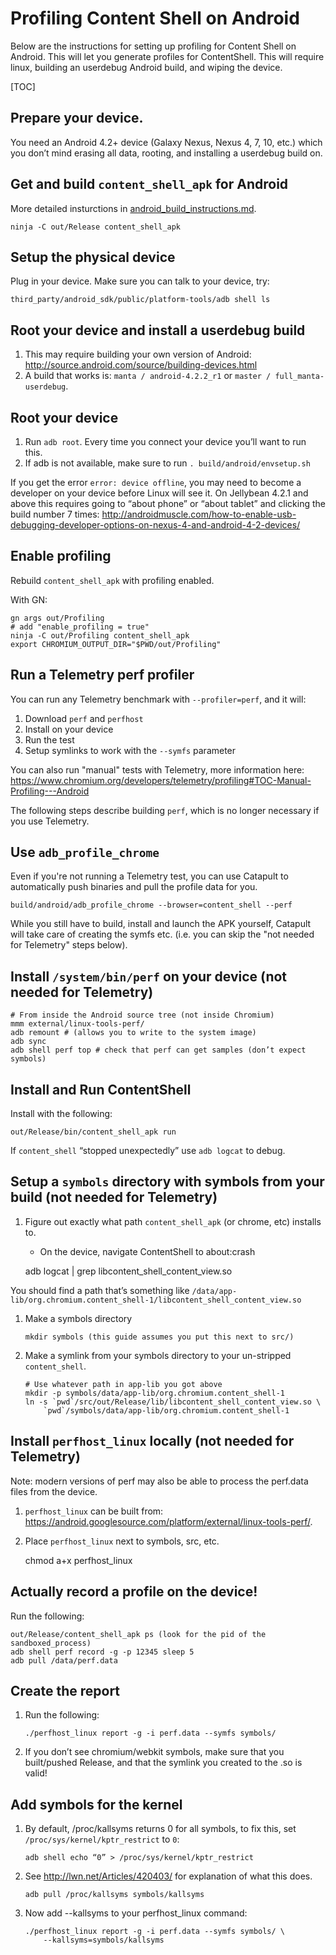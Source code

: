 # Profiling Content Shell on Android

Below are the instructions for setting up profiling for Content Shell on
Android. This will let you generate profiles for ContentShell. This will require
linux, building an userdebug Android build, and wiping the device.

[TOC]

## Prepare your device.

You need an Android 4.2+ device (Galaxy Nexus, Nexus 4, 7, 10, etc.) which you
don’t mind erasing all data, rooting, and installing a userdebug build on.

## Get and build `content_shell_apk` for Android

More detailed insturctions in [android_build_instructions.md](android_build_instructions.md).

```shell
ninja -C out/Release content_shell_apk
```

## Setup the physical device

Plug in your device. Make sure you can talk to your device, try:

```shell
third_party/android_sdk/public/platform-tools/adb shell ls
```

## Root your device and install a userdebug build

1.  This may require building your own version of Android:
    http://source.android.com/source/building-devices.html
1.  A build that works is: `manta / android-4.2.2_r1` or
    `master / full_manta-userdebug`.

## Root your device

1.  Run `adb root`. Every time you connect your device you’ll want to run this.
1.  If adb is not available, make sure to run `. build/android/envsetup.sh`

If you get the error `error: device offline`, you may need to become a developer
on your device before Linux will see it. On Jellybean 4.2.1 and above this
requires going to “about phone” or “about tablet” and clicking the build number
7 times:
http://androidmuscle.com/how-to-enable-usb-debugging-developer-options-on-nexus-4-and-android-4-2-devices/

## Enable profiling

Rebuild `content_shell_apk` with profiling enabled.

With GN:

    gn args out/Profiling
    # add "enable_profiling = true"
    ninja -C out/Profiling content_shell_apk
    export CHROMIUM_OUTPUT_DIR="$PWD/out/Profiling"

## Run a Telemetry perf profiler

You can run any Telemetry benchmark with `--profiler=perf`, and it will:

1.  Download `perf` and `perfhost`
2.  Install on your device
3.  Run the test
4.  Setup symlinks to work with the `--symfs` parameter

You can also run "manual" tests with Telemetry, more information here:
https://www.chromium.org/developers/telemetry/profiling#TOC-Manual-Profiling---Android

The following steps describe building `perf`, which is no longer necessary if
you use Telemetry.

## Use `adb_profile_chrome`

Even if you're not running a Telemetry test, you can use Catapult to
automatically push binaries and pull the profile data for you.

    build/android/adb_profile_chrome --browser=content_shell --perf

While you still have to build, install and launch the APK yourself, Catapult
will take care of creating the symfs etc. (i.e. you can skip the "not needed for
Telemetry" steps below).

## Install `/system/bin/perf` on your device (not needed for Telemetry)

    # From inside the Android source tree (not inside Chromium)
    mmm external/linux-tools-perf/
    adb remount # (allows you to write to the system image)
    adb sync
    adb shell perf top # check that perf can get samples (don’t expect symbols)

## Install and Run ContentShell

Install with the following:

    out/Release/bin/content_shell_apk run

If `content_shell` “stopped unexpectedly” use `adb logcat` to debug.

## Setup a `symbols` directory with symbols from your build (not needed for Telemetry)

1.  Figure out exactly what path `content_shell_apk` (or chrome, etc) installs
    to.
    *   On the device, navigate ContentShell to about:crash


    adb logcat | grep libcontent_shell_content_view.so

You should find a path that’s something like
`/data/app-lib/org.chromium.content_shell-1/libcontent_shell_content_view.so`

1.  Make a symbols directory
    ```
    mkdir symbols (this guide assumes you put this next to src/)
    ```
1.  Make a symlink from your symbols directory to your un-stripped
    `content_shell`.

    ```
    # Use whatever path in app-lib you got above
    mkdir -p symbols/data/app-lib/org.chromium.content_shell-1
    ln -s `pwd`/src/out/Release/lib/libcontent_shell_content_view.so \
        `pwd`/symbols/data/app-lib/org.chromium.content_shell-1
    ```

## Install `perfhost_linux` locally (not needed for Telemetry)

Note: modern versions of perf may also be able to process the perf.data files
from the device.

1.  `perfhost_linux` can be built from:
    https://android.googlesource.com/platform/external/linux-tools-perf/.
1.  Place `perfhost_linux` next to symbols, src, etc.

    chmod a+x perfhost_linux

## Actually record a profile on the device!

Run the following:

    out/Release/content_shell_apk ps (look for the pid of the sandboxed_process)
    adb shell perf record -g -p 12345 sleep 5
    adb pull /data/perf.data

## Create the report

1.  Run the following:

    ```
    ./perfhost_linux report -g -i perf.data --symfs symbols/
    ```

1.  If you don’t see chromium/webkit symbols, make sure that you built/pushed
    Release, and that the symlink you created to the .so is valid!

## Add symbols for the kernel

1.  By default, /proc/kallsyms returns 0 for all symbols, to fix this, set
    `/proc/sys/kernel/kptr_restrict` to `0`:

    ```
    adb shell echo “0” > /proc/sys/kernel/kptr_restrict
    ```

1.  See http://lwn.net/Articles/420403/ for explanation of what this does.

    ```
    adb pull /proc/kallsyms symbols/kallsyms
    ```

1.  Now add --kallsyms to your perfhost\_linux command:
    ```
    ./perfhost_linux report -g -i perf.data --symfs symbols/ \
        --kallsyms=symbols/kallsyms
    ```
